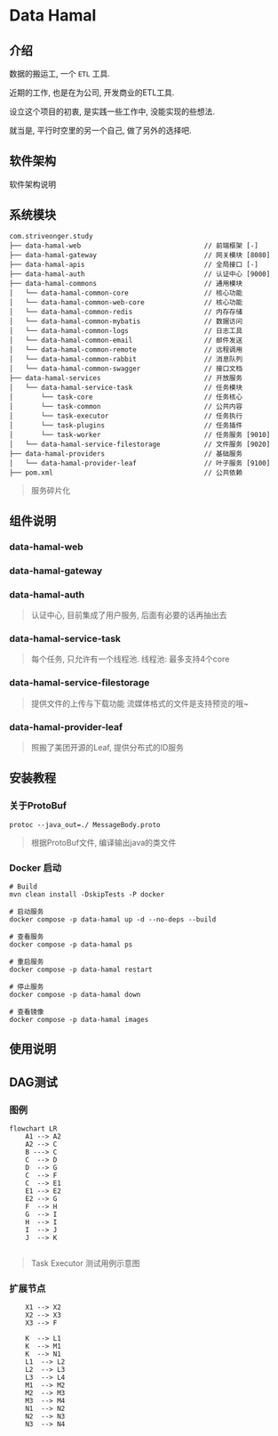 # Data Hamal

## 介绍

数据的搬运工, 一个 `ETL` 工具.

近期的工作, 也是在为公司, 开发商业的ETL工具. 

设立这个项目的初衷, 是实践一些工作中, 没能实现的些想法. 

就当是, 平行时空里的另一个自己, 做了另外的选择吧.

## 软件架构

软件架构说明

## 系统模块


~~~
com.striveonger.study
├── data-hamal-web                               // 前端框架 [-]
├── data-hamal-gateway                           // 网关模块 [8080]
├── data-hamal-apis                              // 全局接口 [-]
├── data-hamal-auth                              // 认证中心 [9000]
├── data-hamal-commons                           // 通用模块
│   └── data-hamal-common-core                   // 核心功能
│   └── data-hamal-common-web-core               // 核心功能
│   └── data-hamal-common-redis                  // 内存存储
│   └── data-hamal-common-mybatis                // 数据访问
│   └── data-hamal-common-logs                   // 日志工具
│   └── data-hamal-common-email                  // 邮件发送
│   └── data-hamal-common-remote                 // 远程调用
│   └── data-hamal-common-rabbit                 // 消息队列
│   └── data-hamal-common-swagger                // 接口文档
├── data-hamal-services                          // 开放服务
│   └── data-hamal-service-task                  // 任务模块
│       └── task-core                            // 任务核心
│       └── task-common                          // 公共内容
│       └── task-executor                        // 任务执行
│       └── task-plugins                         // 任务插件
│       └── task-worker                          // 任务服务 [9010]
│   └── data-hamal-service-filestorage           // 文件服务 [9020]
├── data-hamal-providers                         // 基础服务
│   └── data-hamal-provider-leaf                 // 叶子服务 [9100]
├── pom.xml                                      // 公共依赖
~~~

>   服务碎片化

## 组件说明

### data-hamal-web

### data-hamal-gateway


### data-hamal-auth
> 认证中心, 目前集成了用户服务, 后面有必要的话再抽出去


### data-hamal-service-task
>   每个任务, 只允许有一个线程池.
>   线程池: 最多支持4个core

### data-hamal-service-filestorage
>   提供文件的上传与下载功能
>   流媒体格式的文件是支持预览的哦~

### data-hamal-provider-leaf
> 照搬了美团开源的Leaf, 提供分布式的ID服务

## 安装教程

### 关于ProtoBuf

```shell
protoc --java_out=./ MessageBody.proto 
```
> 根据ProtoBuf文件, 编译输出java的类文件

### Docker 启动

```shell
# Build 
mvn clean install -DskipTests -P docker

# 启动服务
docker compose -p data-hamal up -d --no-deps --build

# 查看服务
docker compose -p data-hamal ps

# 重启服务
docker compose -p data-hamal restart

# 停止服务
docker compose -p data-hamal down

# 查看镜像
docker compose -p data-hamal images
```

## 使用说明


## DAG测试

### 图例
```mermaid
flowchart LR
    A1 --> A2
    A2 --> C
    B ---> C
    C  --> D
    D  --> G
    C  --> F
    C  --> E1
    E1 --> E2
    E2 --> G
    F  --> H
    G  --> I
    H  --> I
    I  --> J
    J  --> K
    
```
> Task Executor 测试用例示意图

### 扩展节点
```
    X1 --> X2
    X2 --> X3
    X3 --> F
    
    K  --> L1
    K  --> M1
    K  --> N1
    L1  --> L2
    L2  --> L3
    L3  --> L4
    M1  --> M2
    M2  --> M3
    M3  --> M4
    N1  --> N2
    N2  --> N3
    N3  --> N4
```